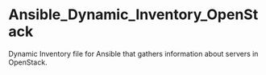 # Ansible_Dynamic_Inventory_OpenStack
Dynamic Inventory file for Ansible that gathers information about servers in OpenStack.
